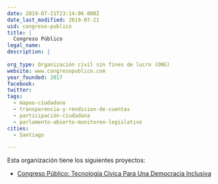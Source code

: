 ```yaml
---
date: 2019-07-21T23:14:06.000Z
date_last_modified: 2019-07-21
uid: congreso-publico
title: |
  Congreso Público
legal_name: 
description: |
  
org_type: Organización civil sin fines de lucro (ONG)
website: www.congresopublico.com
year_founded: 2017
facebook: 
twitter: 
tags:
  - mapeo-ciudadano
  - transparencia-y-rendicion-de-cuentas
  - participación-ciudadana
  - parlamento-abierto-monitoreo-legislativo
cities: 
  - Santiago

---
```


Esta organización tiene los siguientes proyectos:

- [Congreso Público: Tecnología Cívica Para Una Democracia Inclusiva](/proyectos/congreso-publico-tecnologia-civica-para-una-democracia-inclusiva)

